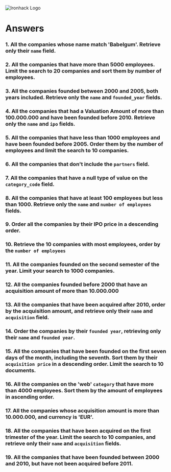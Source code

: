 ![Ironhack Logo](https://i.imgur.com/1QgrNNw.png)

# Answers

### 1. All the companies whose name match 'Babelgum'. Retrieve only their `name` field.

<!-- 
    {"name": "Babelgum"}
    {"name": 1, "_id":0} 
-->


### 2. All the companies that have more than 5000 employees. Limit the search to 20 companies and sort them by **number of employees**.

<!-- 
    {"number_of_employees": {$gt: 5000}}
    {"number_of_employees": 1}
    Limit: 20
 -->



### 3. All the companies founded between 2000 and 2005, both years included. Retrieve only the `name` and `founded_year` fields.

<!--
    {"founded_year": {$gte: 2000, $lte: 2005}}
    {"name": 1, "founded_year": 1, "_id": 0}
 -->

### 4. All the companies that had a Valuation Amount of more than 100.000.000 and have been founded before 2010. Retrieve only the `name` and `ipo` fields.

<!--
    {$and:[{"ipo.valuation_amount": {$gt: 100000000}}, {"founded_year": {$lt: 2010}}]}
    {"name": 1, "ipo": 1, "_id": 0}
-->

### 5. All the companies that have less than 1000 employees and have been founded before 2005. Order them by the number of employees and limit the search to 10 companies.

<!--
    {$and:[{"number_of_employees": {$lt: 1000}}, {"founded_year": {$lt: 2005}}]}
    {"number_of_employees": 1}
    limit: 10
-->

### 6. All the companies that don't include the `partners` field.

<!-- {"partners": {$exists: false}} -->

### 7. All the companies that have a null type of value on the `category_code` field.

<!-- {"category_code": {$type: "null"}} -->

### 8. All the companies that have at least 100 employees but less than 1000. Retrieve only the `name` and `number of employees` fields.

<!-- 
    {"number_of_employees": {$gte: 100, $lt: 1000}}
    {"name": 1, "number_of_employees": 1, "_id": 0}
 -->

### 9. Order all the companies by their IPO price in a descending order.

<!-- {"ipo.valuation_amount": 1} -->

### 10. Retrieve the 10 companies with most employees, order by the `number of employees`

<!-- 
    {"number_of_employees": -1}
    limit: 10
 -->

### 11. All the companies founded on the second semester of the year. Limit your search to 1000 companies.

<!-- 
    {"founded_month": {$gte: 6}}
    limite: 1000
-->

### 12. All the companies founded before 2000 that have an acquisition amount of more than 10.000.000

<!-- {"$and": [{"founded_year": {"$lt": 2000}},{"acquisition.price_amount": {"$gt": 10000000}}]} -->

### 13. All the companies that have been acquired after 2010, order by the acquisition amount, and retrieve only their `name` and `acquisition` field.

<!-- 
    { "acquisition.acquired_year": { $gt: 2010 } }
    {"acquisition.price_amount": 1}
    {"name": 1, "acquisition": 1, "_id": 0}
-->

### 14. Order the companies by their `founded year`, retrieving only their `name` and `founded year`.

<!-- 
    {"founded_year": 1}
    {"name": 1, "founded_year": 1, "_id": 0}
 -->

### 15. All the companies that have been founded on the first seven days of the month, including the seventh. Sort them by their `acquisition price` in a descending order. Limit the search to 10 documents.

<!-- 
    {"founded_day": {$gte: 1, $lte: 7}}
    {"acquisition.price_amount": -1}
    limit: 10
 -->

### 16. All the companies on the 'web' `category` that have more than 4000 employees. Sort them by the amount of employees in ascending order.

<!-- 
    {$and:[{"category_code": "web"}, {"number_of_employees": {$gt: 4000}}]}
    {"number_of_employees": 1}
 -->

### 17. All the companies whose acquisition amount is more than 10.000.000, and currency is 'EUR'.

<!-- {$and:[{"acquisition.price_amount":{$gt: 10000000}}, {"acquisition.price_currency_code": "EUR"}]} -->

### 18. All the companies that have been acquired on the first trimester of the year. Limit the search to 10 companies, and retrieve only their `name` and `acquisition` fields.

<!-- 
    {"acquisition.acquired_month": {$gte: 1, $lte:3}}
    {"name": 1, "acquisition": 1, "_id": 0}
    limit: 10
 -->

### 19. All the companies that have been founded between 2000 and 2010, but have not been acquired before 2011.

<!-- {$and:[{"founded_year": {$gte: 2000, $lte: 2010}}, {"acquisition.acquired_year": {$gt: 2011}}]} -->
